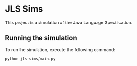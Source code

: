 # JLS Sims

This project is a simulation of the Java Language Specification.

## Running the simulation

To run the simulation, execute the following command:

```bash
python jls-sims/main.py
```
